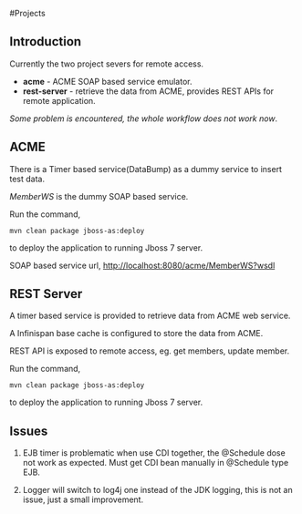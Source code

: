 #Projects

## Introduction

Currently the two project severs for remote access.

* **acme** - ACME SOAP based service emulator.
* **rest-server** - retrieve the data from ACME, provides REST APIs for remote application.

*Some problem is encountered, the whole workflow does not work now*.

## ACME

There is a Timer based service(DataBump) as a dummy service to insert test data.

*MemberWS* is the dummy SOAP based service.

Run the command, 

	mvn clean package jboss-as:deploy

to deploy the application to running Jboss 7 server.

SOAP based service url, [http://localhost:8080/acme/MemberWS?wsdl](http://localhost:8080/acme/MemberWS?wsdl)


## REST Server

A timer based service is provided to retrieve data from ACME web service.

A Infinispan base cache is configured to store the data from ACME.

REST API is exposed to remote access, eg. get members, update member.

Run the command, 

	mvn clean package jboss-as:deploy

to deploy the application to running Jboss 7 server.

## Issues

1. EJB timer is problematic when use CDI together, the @Schedule dose not work as expected. Must get CDI bean manually in @Schedule type EJB.
 
2. Logger will switch to log4j one instead of the JDK logging, this is not an issue, just a small improvement.
